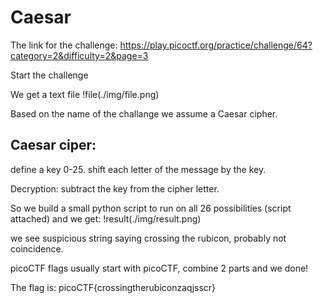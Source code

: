 # Caesar


The link for the challenge: https://play.picoctf.org/practice/challenge/64?category=2&difficulty=2&page=3

Start the challenge 

We get a text file
!file(./img/file.png) 
 
Based on the name of the challange we assume a Caesar cipher.

## Caesar ciper:

define a key 0-25.
shift each letter of the message by the key.

Decryption:
subtract the key from the cipher letter.

So we build a small python script to run on all 26 possibilities (script attached)
and we get:
!result(./img/result.png)

we see suspicious string saying crossing the rubicon, probably not coincidence.

picoCTF flags usually start with picoCTF, combine 2 parts and we done!

The flag is: picoCTF{crossingtherubiconzaqjsscr}
